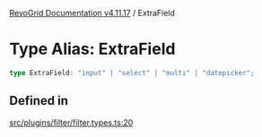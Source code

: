 [RevoGrid Documentation v4.11.17](README.md) / ExtraField

# Type Alias: ExtraField

```ts
type ExtraField: "input" | "select" | "multi" | "datepicker";
```

## Defined in

[src/plugins/filter/filter.types.ts:20](https://github.com/revolist/revogrid/blob/0844b37dbe4827c0b3ffa78b88f276b83e0fed00/src/plugins/filter/filter.types.ts#L20)

